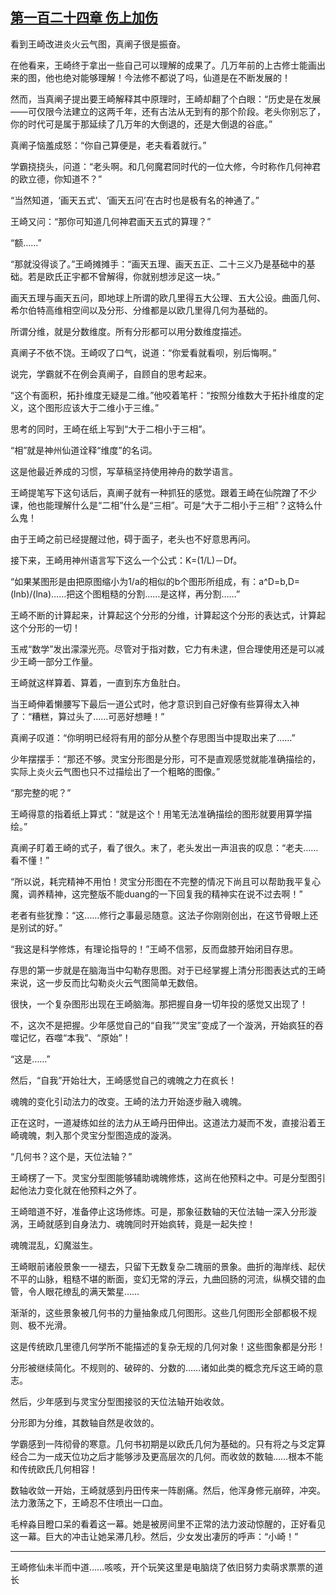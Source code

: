## [第一百二十四章 伤上加伤](https://www.xxbiquge.com/11_11207/5463547.html)


  看到王崎改进炎火云气图，真阐子很是振奋。

  在他看来，王崎终于拿出一些自己可以理解的成果了。几万年前的上古修士能画出来的图，他也绝对能够理解！今法修不都说了吗，仙道是在不断发展的！

  然而，当真阐子提出要王崎解释其中原理时，王崎却翻了个白眼：“历史是在发展——可仅限今法建立的这两千年，还有古法从无到有的那个阶段。老头你别忘了，你的时代可是属于那延续了几万年的大倒退的，还是大倒退的谷底。”

  真阐子恼羞成怒：“你自己算便是，老夫看着就行。”

  学霸挠挠头，问道：“老头啊。和几何魔君同时代的一位大修，今时称作几何神君的欧立德，你知道不？”

  “当然知道，‘画天五式’、‘画天五问’在古时也是极有名的神通了。”

  王崎又问：“那你可知道几何神君画天五式的算理？”

  “额……”

  “那就没得谈了。”王崎摊摊手：“画天五理、画天五正、二十三义乃是基础中的基础。若是欧氏正宇都不曾解得，你就别想涉足这一块。”

  画天五理与画天五问，即地球上所谓的欧几里得五大公理、五大公设。曲面几何、希尔伯特高维相空间以及分形、分维都是以欧几里得几何为基础的。

  所谓分维，就是分数维度。所有分形都可以用分数维度描述。

  真阐子不依不饶。王崎叹了口气，说道：“你爱看就看呗，别后悔啊。”

  说完，学霸就不在例会真阐子，自顾自的思考起来。

  “这个有面积，拓扑维度无疑是二维。”他咬着笔杆：“按照分维数大于拓扑维度的定义，这个图形应该大于二维小于三维。”

  思考的同时，王崎在纸上写到“大于二相小于三相”。

  “相”就是神州仙道诠释“维度”的名词。

  这是他最近养成的习惯，写草稿坚持使用神舟的数学语言。

  王崎提笔写下这句话后，真阐子就有一种抓狂的感觉。跟着王崎在仙院蹭了不少课，他也能理解什么是“二相”什么是“三相”。可是“大于二相小于三相”？这特么什么鬼！

  由于王崎之前已经提醒过他，碍于面子，老头也不好意思再问。

  接下来，王崎用神州语言写下这么一个公式：K=(1/L)－Df。

  “如果某图形是由把原图缩小为1/a的相似的b个图形所组成，有：a^D=b,D=(lnb)/(lna)……把这个图粗糙的分割……是这样，再分割……”

  王崎不断的计算起来，计算起这个分形的分维，计算起这个分形的表达式，计算起这个分形的一切！

  玉戒“数学”发出濛濛光亮。尽管对于指对数，它力有未逮，但合理使用还是可以减少王崎一部分工作量。

  王崎就这样算着、算着，一直到东方鱼肚白。

  当王崎伸着懒腰写下最后一道公式时，他才意识到自己好像有些算得太入神了：“糟糕，算过头了……可恶好想睡！”

  真阐子叹道：“你明明已经将有用的部分从整个存思图当中提取出来了……”

  少年摆摆手：“那还不够。灵宝分形图是分形，可不是直观感觉就能准确描绘的，实际上炎火云气图也只不过描绘出了一个粗略的图像。”

  “那完整的呢？”

  王崎得意的指着纸上算式：“就是这个！用笔无法准确描绘的图形就要用算学描绘。”

  真阐子盯着王崎的式子，看了很久。末了，老头发出一声沮丧的叹息：“老夫……看不懂！”

  “所以说，耗完精神不用怕！灵宝分形图在不完整的情况下尚且可以帮助我平复心魔，调养精神，这完整版不能duang的一下回复我的精神实在说不过去啊！”

  老者有些犹豫：“这……修行之事最忌随意。这法子你刚刚创出，在这节骨眼上还是别试的好。”

  “我这是科学修炼，有理论指导的！”王崎不信邪，反而盘膝开始闭目存思。

  存思的第一步就是在脑海当中勾勒存思图。对于已经掌握上清分形图表达式的王崎来说，这一步反而比勾勒炎火云气图简单无数倍。

  很快，一个复杂图形出现在王崎脑海。那把握自身一切年投的感觉又出现了！

  不，这次不是把握。少年感觉自己的“自我”“灵宝”变成了一个漩涡，开始疯狂的吞噬记忆，吞噬“本我”、“原始”！

  “这是……”

  然后，“自我”开始壮大，王崎感觉自己的魂魄之力在疯长！

  魂魄的变化引动法力的改变。王崎的法力开始逐步融入魂魄。

  正在这时，一道凝练如丝的法力从王崎丹田伸出。这道法力凝而不发，直接沿着王崎魂魄，刺入那个灵宝分型图造成的漩涡。

  “几何书？这个是，天位法轴？”

  王崎楞了一下。灵宝分型图能够辅助魂魄修炼，这尚在他预料之中。可是分型图引起他法力变化就在他预料之外了。

  王崎暗道不好，准备停止这场修炼。可是，那象征数轴的天位法轴一深入分形漩涡，王崎就感到自身法力、魂魄同时开始疯转，竟是一起失控！

  魂魄混乱，幻魔滋生。

  王崎眼前诸般景象一一褪去，只留下无数复杂二瑰丽的景象。曲折的海岸线、起伏不平的山脉，粗糙不堪的断面，变幻无常的浮云，九曲回肠的河流，纵横交错的血管，令人眼花缭乱的满天繁星……

  渐渐的，这些景象被几何书的力量抽象成几何图形。这些几何图形全部都极不规则、极不光滑。

  这是传统欧几里德几何学所不能描述的复杂无规的几何对象！这些图象都是分形！

  分形被继续简化。不规则的、破碎的、分数的……诸如此类的概念充斥这王崎的意志。

  然后，少年感到与灵宝分型图接驳的天位法轴开始收敛。

  分形即为分维，其数轴自然是收敛的。

  学霸感到一阵彻骨的寒意。几何书初期是以欧氏几何为基础的。只有将之与爻定算经合二为一成天位功之后才能够涉及更高层次的几何。而收敛的数轴……根本不能和传统欧氏几何相容！

  数轴收敛一开始，王崎就感到丹田传来一阵剧痛。然后，他浑身修元崩碎，冲突。法力激荡之下，王崎忍不住喷出一口血。

  毛梓淼目瞪口呆的看着这一幕。她是被房间里不正常的法力波动惊醒的，正好看见这一幕。巨大的冲击让她呆滞几秒。然后，少女发出凄厉的呼声：“小崎！”

  _______________________________________________________

  王崎修仙未半而中道……咳咳，开个玩笑这里是电脑烧了依旧努力卖萌求票票的道长
